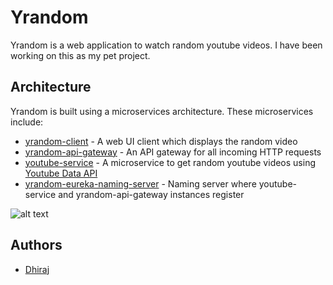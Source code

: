 # Yrandom
Yrandom is a web application to watch random youtube videos. I have been working on this as my pet project.


## Architecture
Yrandom is built using a microservices architecture. These microservices include:

-   [yrandom-client](https://github.com/Dhiraj072/yrandom-client) - A web UI client which displays the random video
-   [yrandom-api-gateway](https://github.com/Dhiraj072/yrandom-api-gateway) - An API gateway for all incoming HTTP requests
-   [youtube-service](https://github.com/Dhiraj072/youtube-service) - A microservice to get random youtube videos using [Youtube Data API](https://developers.google.com/youtube/v3/)
-   [yrandom-eureka-naming-server](https://github.com/Dhiraj072/yrandom-eureka-naming-server) - Naming server where youtube-service and yrandom-api-gateway instances register

![alt text](https://user-images.githubusercontent.com/12563778/54036766-66447200-41f7-11e9-82b8-f6147f0ce31f.jpg)


## Authors

-   [Dhiraj](https://github.com/dhiraj072)
